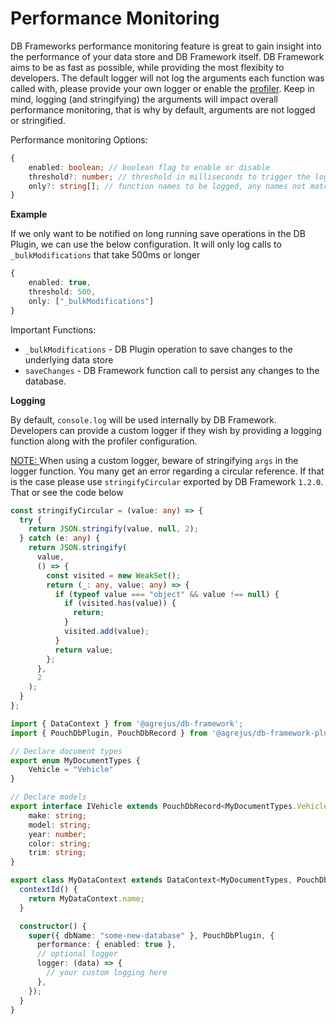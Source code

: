 # Performance Monitoring

DB Frameworks performance monitoring feature is great to gain insight into the performance of your data store and DB Framework itself.  DB Framework aims to be as fast as possible, while providing the most flexibity to developers.  The default logger will not log the arguments each function was called with, please provide your own logger or enable the [profiler](performance-and-profiling/profiling).  Keep in mind, logging (and stringifying) the arguments will impact overall performance monitoring, that is why by default, arguments are not logged or stringified.  

Performance monitoring Options:
```typescript
{
    enabled: boolean; // boolean flag to enable or disable
    threshold?: number; // threshold in milliseconds to trigger the logger.  If the delta argument is greater than or equal to the threshold, the logger will be triggered
    only?: string[]; // function names to be logged, any names not matching the list will not be logged
}
```

**Example**

If we only want to be notified on long running save operations in the DB Plugin, we can use the below configuration.  It will only log calls to `_bulkModifications` that take 500ms or longer
```typescript
{
    enabled: true,
    threshold: 500,
    only: ["_bulkModifications"]
}
```

Important Functions:
- `_bulkModifications` - DB Plugin operation to save changes to the underlying data store
- `saveChanges` - DB Framework function call to persist any changes to the database.

**Logging**

By default, `console.log` will be used internally by DB Framework.  Developers can provide a custom logger if they wish by providing a logging function along with the profiler configuration.  

<u>NOTE: </u> When using a custom logger, beware of stringifying `args` in the logger function.  You many get an error regarding a circular reference.  If that is the case please use `stringifyCircular` exported by DB Framework `1.2.0`.  That or see the code below

```typescript
const stringifyCircular = (value: any) => {
  try {
    return JSON.stringify(value, null, 2);
  } catch (e: any) {
    return JSON.stringify(
      value,
      () => {
        const visited = new WeakSet();
        return (_: any, value: any) => {
          if (typeof value === "object" && value !== null) {
            if (visited.has(value)) {
              return;
            }
            visited.add(value);
          }
          return value;
        };
      },
      2
    );
  }
};
```


```typescript
import { DataContext } from '@agrejus/db-framework';
import { PouchDbPlugin, PouchDbRecord } from '@agrejus/db-framework-plugin-pouchdb';

// Declare document types
export enum MyDocumentTypes {
    Vehicle = "Vehicle"
}

// Declare models
export interface IVehicle extends PouchDbRecord<MyDocumentTypes.Vehicle> {
    make: string;
    model: string;
    year: number;
    color: string;
    trim: string;
}

export class MyDataContext extends DataContext<MyDocumentTypes, PouchDbRecord<MyDocumentTypes>, "_id" | "_rev"> {
  contextId() {
    return MyDataContext.name;
  }

  constructor() {
    super({ dbName: "some-new-database" }, PouchDbPlugin, {
      performance: { enabled: true },
      // optional logger
      logger: (data) => {
        // your custom logging here
      },
    });
  }
}
```